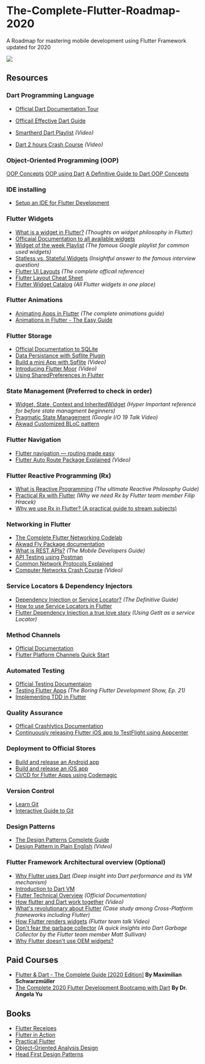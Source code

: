 # The-Complete-Flutter-Roadmap-2020
A Roadmap for mastering mobile development using Flutter Framework updated for 2020



<img src="https://i.imgur.com/tcmiYbv.jpg">

## Resources

### Dart Programming Language
* [Official Dart Documentation Tour](https://dart.dev/guides/language/language-tour)
* [Officail Effective Dart Guide](https://dart.dev/guides/language/effective-dart)

* [Smartherd Dart Playlist](https://www.youtube.com/watch?v=5rtujDjt50I&feature=youtu.be&list=PLlxmoA0rQ-LyHW9voBdNo4gEEIh0SjG-q) <em>*(Video)</em>*
* [Dart 2 hours Crash Course](https://youtu.be/Ej_Pcr4uC2Q) *(Video)*

### Object-Oriented Programming (OOP)
[OOP Concepts](https://www.freecodecamp.org/news/object-oriented-programming-concepts-21bb035f7260/)
[OOP using Dart](https://levelup.gitconnected.com/fluttering-dart-oop-8b92cd89a7f0)
[A Definitive Guide to Dart OOP Concepts](https://www.javatpoint.com/dart-object-oriented-concepts)

### IDE installing
* [Setup an IDE for Flutter Development](https://flutter.dev/docs/get-started/editor)

### Flutter Widgets
* [What is a widget in Flutter?](https://stackoverflow.com/questions/50958238/what-is-a-widget-in-flutter) *(Thoughts on widget philosophy in Flutter)*
* [Officaial Documentation to all available widgets](https://flutter.dev/docs/development/ui/widgets-intro)
* [Widget of the week Playlist](https://www.youtube.com/watch?v=b_sQ9bMltGU&feature=youtu.be&list=PLjxrf2q8roU23XGwz3Km7sQZFTdB996iG) *(The famous Google playlist for common used widgets)*
* [Statless vs. Stateful Widgets](https://medium.com/flutter-community/flutter-stateful-vs-stateless-db325309deae) *(Insightful answer to the famous interview question)*
* [Flutter UI Layouts](https://flutter.dev/docs/development/ui/layout) *(The complete officail reference)*
* [Flutter Layout Cheat Sheet](https://medium.com/flutter-community/flutter-layout-cheat-sheet-5363348d037e)
* [Flutter Widget Catalog](https://flutter.dev/docs/development/ui/widgets) *(All Flutter widgets in one place)*

### Flutter Animations
* [Animating Apps in Flutter](https://www.smashingmagazine.com/2019/10/animation-apps-flutter/) *(The complete animations guide)*
* [Animations in Flutter - The Easy Guide](https://www.didierboelens.com/2018/06/animations-in-flutter---easy-guide---tutorial/?utm_campaign=Flutter%2BWeekly%2BNewsletter&utm_medium=web&utm_source=Flutter_Weekly_Newsletter_2)

### Flutter Storage
* [Official Documentation to SQLite](https://flutter.dev/docs/cookbook/persistence/sqlite)
* [Data Persistance with Sqflite Plugin](https://medium.com/flutterdevs/data-persistence-with-sqlite-flutter-47a6f67b973f)
* [Build a mini App with Sqflite](https://www.youtube.com/watch?v=1BwjNEKD8g8&feature=youtu.be&list=PLDQl6gZtjvFu5l20K5KTEBLCjfRjHowLj) *(Video)*
* [Introducing Flutter Moor](https://youtu.be/zpWsedYMczM) *(Video)*
* [Using SharedPreferences in Flutter](https://medium.com/flutterdevs/using-sharedpreferences-in-flutter-251755f07127)

### State Management (Preferred to check in order)
* [Widget, State, Context and InheritedWidget](https://www.didierboelens.com/2018/06/widget-state-context-inheritedwidget/) *(Hyper Important reference for before state managment beginners)*
* [Pragmatic State Management](https://www.youtube.com/watch?v=d_m5csmrf7I&feature=youtu.be) *(Google I/O 19 Talk Video)*
* [Akwad Customized BLoC pattern](https://app.clickup.com/764648/v/dc/qaq8-834/qaq8-316)

### Flutter Navigation
* [Flutter navigation — routing made easy](https://itnext.io/flutter-navigation-routing-made-easy-816ddf9e2857)
* [Flutter Auto Route Package Explained](https://youtu.be/iVpVBmDhpJY) *(Video)*

### Flutter Reactive Programming (Rx)
* [What is Reactive Programming](https://gist.github.com/staltz/868e7e9bc2a7b8c1f754) *(The ultimate Reactive Philosophy Guide)*
* [Practical Rx with Flutter](https://www.youtube.com/watch?v=7O1UO5rEpRc) *(Why we need Rx by Flutter team member Filip Hracek)*
* [Why we use Rx in Flutter? (A practical guide to stream subjects)](https://medium.com/flutter-community/why-use-rxdart-and-how-we-can-use-with-bloc-pattern-in-flutter-a64ca2c7c52d)

### Networking in Flutter
* [The Complete Flutter Networking Codelab](https://www.raywenderlich.com/5896601-flutter-networking-tutorial-getting-started)
* [Akwad Fly Package documentation](https://app.clickup.com/764648/v/dc/qaq8-834/qaq8-295)
* [What is REST APIs?](https://www.elementarydigital.co.uk/how-to-use-rest-api-in-mobile-app-development/) *(The Mobile Developers Guide)*
* [API Testing using Postman](https://medium.com/aubergine-solutions/api-testing-using-postman-323670c89f6d)
* [Common Network Protocols Explained](https://searchnetworking.techtarget.com/feature/12-common-network-protocols-and-their-functions-explained)
* [Computer Networks Crash Course](https://www.youtube.com/watch?v=3QhU9jd03a0) *(Video)*

### Service Locators & Dependency Injectors 
* [Dependency Injection or Service Locator?](https://medium.com/mobile-app-development-publication/dependency-injection-and-service-locator-4dbe4559a3ba) *(The Definitive Guide)*
* [How to use Service Locators in Flutter](https://www.burkharts.net/apps/blog/one-to-find-them-all-how-to-use-service-locators-with-flutter/)
* [Flutter Dependency Injection a true love story](https://blog.usejournal.com/flutter-di-a-true-love-story-1e5a5ae2ba2d) *(Using GetIt as a service Locator)*

### Method Channels
* [Official Documentation](https://flutter.dev/docs/development/platform-integration/platform-channels?tab=ios-channel-swift-tab)
* [Flutter Platform Channels Quick Start](https://stablekernel.com/article/flutter-platform-channels-quick-start/)

### Automated Testing
* [Official Testing Documentaion](https://flutter.dev/docs/testing)
* [Testing Flutter Apps](https://www.youtube.com/watch?v=bj-oMYyLZEY) *(The Boring Flutter Development Show, Ep. 21)*
* [Implementing TDD in Flutter](https://www.youtube.com/playlist?list=PLB6lc7nQ1n4iYGE_khpXRdJkJEp9WOech)

### Quality Assurance
* [Officail Crashlytics Documentation](https://firebase.flutter.dev/docs/crashlytics/overview/)
* [Continuously releasing Flutter iOS app to TestFlight using Appcenter](https://medium.com/@iqan/continuously-releasing-flutter-ios-app-to-testflight-using-appcenter-38dfc731d93)

### Deployment to Official Stores
* [Build and release an Android app](https://flutter.dev/docs/deployment/android)
* [Build and release an iOS app](https://flutter.dev/docs/deployment/ios)
* [CI/CD for Flutter Apps using Codemagic](https://blog.codemagic.io/getting-started-with-codemagic/)

### Version Control
* [Learn Git](https://www.atlassian.com/git)
* [Interactive Guide to Git](https://learngitbranching.js.org/)

### Design Patterns
* [The Design Patterns Complete Guide](https://refactoring.guru/design-patterns/)
* [Design Pattern in Plain English](https://www.youtube.com/watch?v=NU_1StN5Tkk) *(Video)*

### Flutter Framework Architectural overview (Optional)
* [Why Flutter uses Dart](https://hackernoon.com/why-flutter-uses-dart-dd635a054ebf) *(Deep insight into Dart performance and its VM mechanism)*
* [Introduction to Dart VM](https://mrale.ph/dartvm/)
* [Flutter Technical Overview](https://flutter.dev/docs/resources/architectural-overview) *(Official Documentation)*
* [How flutter and Dart work together](https://www.youtube.com/watch?v=iVYpeEd3Jes) *(Video)*
* [What's revolutionary about Flutter](https://hackernoon.com/whats-revolutionary-about-flutter-946915b09514) *(Case study among Cross-Platform frameworks including Flutter)*
* [How Flutter renders widgets](https://www.youtube.com/watch?v=996ZgFRENMs) *(Flutter team talk Video)*
* [Don't fear the garbage collector](https://medium.com/flutter/flutter-dont-fear-the-garbage-collector-d69b3ff1ca30) *(A quick insights into Dart Garbage Collector by the Flutter team member Matt Sullivan)*
* [Why Flutter doesn't use OEM widgets?](https://medium.com/flutter/why-flutter-doesnt-use-oem-widgets-94746e812510) 


## Paid Courses
* [Flutter & Dart - The Complete Guide [2020 Edition]](https://www.udemy.com/course/learn-flutter-dart-to-build-ios-android-apps/) <b>By Maximilian Schwarzmüller</b>
* [The Complete 2020 Flutter Development Bootcamp with Dart](https://www.udemy.com/course/flutter-bootcamp-with-dart/) <b>By Dr. Angela Yu</b>


## Books
* [Flutter Receipes](https://drive.google.com/file/d/1oju0lic0zCK2mFSIT4M3Hqzv5lWnC3jf/view?usp=sharing)
* [Flutter in Action](https://all-ebook.info/6968-flutter-in-action.html)
* [Practical Flutter](https://all-ebook.info/4392-practical-flutter-improve-your-mobile-development-with-googles-latest-open-source-sdk.html)
* [Object-Oriented Analysis Design](https://drive.google.com/file/d/1H11fjltogFPJN2erLl2mCbbptYzMJ0uS/view?usp=sharing)
* [Head First Design Patterns](https://drive.google.com/file/d/1rmm-OvGpwoR-9x4V36u0VxmQpA_0IjoB/view?usp=sharing)
